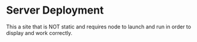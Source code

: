 # **Server Deployment**

This a site that is NOT static and requires node to launch and run in order to display and work correctly.
